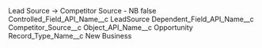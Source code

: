 <?xml version="1.0" encoding="UTF-8"?>
<CustomMetadata xmlns="http://soap.sforce.com/2006/04/metadata" xmlns:xsi="http://www.w3.org/2001/XMLSchema-instance" xmlns:xsd="http://www.w3.org/2001/XMLSchema">
    <label>Lead Source -&gt; Competitor Source - NB</label>
    <protected>false</protected>
    <values>
        <field>Controlled_Field_API_Name__c</field>
        <value xsi:type="xsd:string">LeadSource</value>
    </values>
    <values>
        <field>Dependent_Field_API_Name__c</field>
        <value xsi:type="xsd:string">Competitor_Source__c</value>
    </values>
    <values>
        <field>Object_API_Name__c</field>
        <value xsi:type="xsd:string">Opportunity</value>
    </values>
    <values>
        <field>Record_Type_Name__c</field>
        <value xsi:type="xsd:string">New Business</value>
    </values>
</CustomMetadata>
